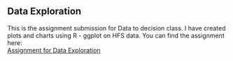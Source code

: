 ## Data Exploration  
This is the assignment submission for Data to decision class. I have created plots and charts using R - ggplot on HFS data. You can find the assignment here:  
[Assignment for Data Exploration](https://github.com/pbasia/Assignments_ISQA8600/blob/main/Data%20Exploration/Data_Exploration_Assignment.md)
